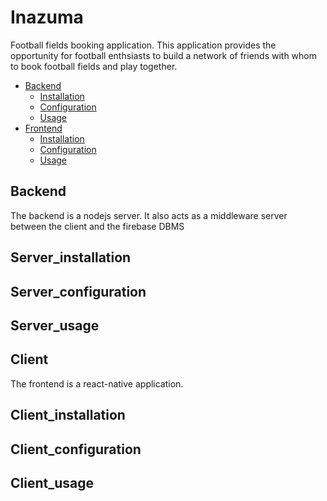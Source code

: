 # Inazuma
Football fields booking application.
This application provides the opportunity for football enthsiasts to build a network
of friends with whom to book football fields and play together.
* [Backend](#backend)
    * [Installation](#server_installation)
    * [Configuration](#server_configuration)
    * [Usage](#server_usage)
* [Frontend](#client)
    * [Installation](#client_installation)
    * [Configuration](#client_configuration)
    * [Usage](#client_usage)

## Backend
The backend is a nodejs server.
It also acts as a middleware server between the client and the firebase DBMS

## Server_installation
## Server_configuration
## Server_usage

## Client
The frontend is a react-native application.

## Client_installation
## Client_configuration
## Client_usage
